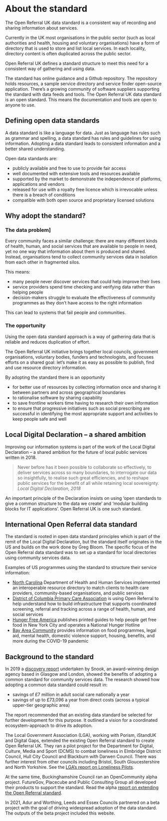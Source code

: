 # About the standard

The Open Referral UK data standard is a consistent way of recording and sharing information about services.

Currently in the UK most organisations in the public sector (such as local authorities and health, housing and voluntary organisations) have a form of directory that is used to store and list local services. In each locality, directory content is often duplicated across the public sector.

Open Referral UK defines a standard structure to meet this need for a consistent way of gathering and using data.

The standard has online guidance and a Github repository. The repository holds resources, a sample service directory and service finder open-source application. There’s a growing community of software suppliers supporting the standard with data feeds and tools.
The Open Referral UK data standard is an open standard. This means the documentation and tools are open to anyone to use.

## Defining open data standards

A data standard is like a language for data. Just as language has rules such as grammar and spelling, a data standard has rules and guidelines for using information. Adopting a data standard leads to consistent information and a better shared understanding.

Open data standards are:

- publicly available and free to use to provide fair access
- well documented with extensive tools and resources available
- supported by the market to demonstrate the independence of platforms, applications and vendors
- released for use with a royalty free licence which is irrevocable unless there is a breach of conditions
- compatible with both open source and proprietary licensed solutions

## Why adopt the standard?

### The data problem]

Every community faces a similar challenge: there are many different kinds of health, human, and social services that are available to people in need, yet no one way that information about them is produced and shared. Instead, organisations tend to collect community services data in isolation from each other in fragmented silos.

This means:

- many people never discover services that could help improve their lives
- service providers spend time checking and verifying data rather than helping people
- decision-makers struggle to evaluate the effectiveness of community programmes as they don’t have access to the right information

This can lead to systems that fail people and communities.

### The opportunity

Using the open data standard approach is a way of gathering data that is reliable and reduces duplication of effort.

The Open Referral UK initiative brings together local councils, government organisations, voluntary bodies, funders and technologists, and focuses efforts on a shared goal: let’s make it as easy as possible to publish, find and use resource directory information.

By adopting the standard there is an opportunity

- for better use of resources by collecting information once and sharing it between partners and across geographical boundaries
- to rationalise software by sharing capability
- to save frontline workers time having to research their own information
- to ensure that progressive initiatives such as social prescribing are successful in identifying the most appropriate support and activities to keep people safe and well

## Local Digital Declaration – a shared ambition

Improving our information systems is part of the work of the Local Digital Declaration – a shared ambition for the future of local public services written in 2018.

<blockquote>
Never before has it been possible to collaborate so effectively, to deliver services across so many boundaries, to interrogate our data so insightfully, to realise such great efficiencies, and to reshape public services for the benefit of all while retaining local sovereignty.
<cite>Local Digital Declaration, 2018</cite>
</blockquote>

An important principle of the Declaration insists on using ‘open standards to give a common structure to the data we create’ and ‘modular building blocks for IT applications’. Open Referral UK is one such standard.

## International Open Referral data standard

The standard is rooted in open data standard principles which is part of the remit of the Local Digital Declaration, but the standard itself originates in the US and builds on the work done by Greg Bloom. The specific focus of the Open Referral data standard was to set up a standard for local directories using community services data.

Examples of US programmes using the standard to structure their service information:

- [North Carolina](https://www.unitedwaync.org) Department of Health and Human Services implemented an interoperable resource directory to match clients to health care providers, community-based organisations, and public services
- [District of Columbia Primary Care Association](https://www.dcpca.org) is using Open Referral to help understand how to build infrastructure that supports coordinated screening, referral and tracking across a range of health, human, and social services
- [Hunger Free America](https://www.hungerfreeamerica.org/en-us/) publishes printed guides to help people get free food in New York City and operates a National Hunger Hotline
- [Bay Area Community](https://dcl-covid-19.github.io/mega-map-dev/#/) provides information on food programmes, legal aid, mental health, domestic violence support, housing, benefits, and more during the COVID-19 pandemic

## Background to the standard

In 2019 a [discovery report](https://opencommunity.org.uk/wp-content/uploads/2019/05/Report-OpenCommunity-Data-standards.pdf) undertaken by Snook, an award-winning design agency based in Glasgow and London, showed the benefits of adopting a common standard for community services data. The research showed how adopting a common data standard could result in:

- savings of £7 million in adult social care nationally a year
- savings of up to £73,096 a year from direct costs (across a typical upper-tier geographic area)

The report recommended that an existing data standard be selected for further development for this purpose. It outlined a vision for a coordinated ecosystem-approach to drive its adoption.

The Local Government Association (LGA), working with Porism, iStandUK and Digital Gaps, extended the existing Open Referral standard to create Open Referral UK. They ran a pilot project for the Department for Digital, Culture, Media and Sport (DCMS) to combat loneliness in Elmbridge District Council, Hull City Council and Blackburn with Darwen Council. There was further interest from other councils including Bristol, South Gloucestershire and North Yorkshire. See the [LGA’s report on Loneliness Pilots](https://home.esd.org.uk/news-item/283).

At the same time, Buckinghamshire Council ran an OpenCommunity alpha project. FutureGov, Placecube and Public Consulting Group all developed their products to support the standard. Read the alpha [report on extending the Open Referral standard](https://docs.google.com/document/d/1xgbeNGiHSwmRsShtrUgNFm4SYLdsc5vXSoTmb1DEirY/edit#heading=h.slpaf0vj4ibu).

In 2021, Adur and Worthing, Leeds and Essex Councils partnered on a beta project with the goal of driving widespread adoption of the data standard. The outputs of the beta project included this website.
